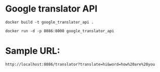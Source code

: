 # Google translator API

```
docker build -t google_translator_api .
```

```
docker run -d -p 8086:8000 google_translator_api
```

# Sample URL: 

```
http://localhost:8086/translator?translate=hi&word=how%20are%20you
```